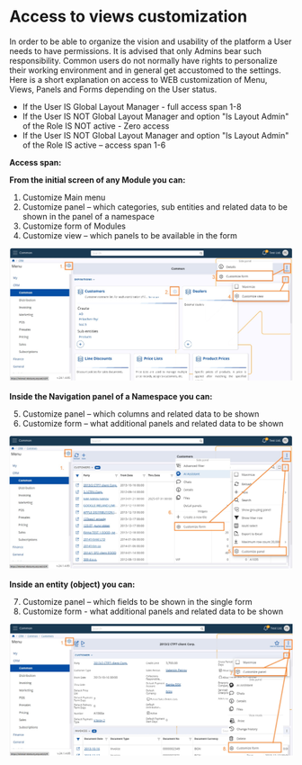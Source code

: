 # Access to views customization

In order to be able to organize the vision and usability of the platform a User needs to have permissions. It is advised that only Admins bear such responsibility. 
Common users do not normally have rights to personalize their working environment and in general get accustomed to the settings. 
Here is a short explanation on access to WEB customization of Menu, Views, Panels and Forms depending on the User status.

* If the User IS Global Layout Manager - full access span 1-8 
* If the User IS NOT Global Layout Manager and option "Is Layout Admin" of the Role IS NOT active - Zero access
* If the User IS NOT Global Layout Manager and option "Is Layout Admin" of the Role IS active – access span 1-6

<b>Access span:</b>

**From the initial screen of any Module you can:**
1. Customize Main menu 
2. Customize panel – which categories, sub entities and related data to be shown in the panel of a namespace 
3. Customize form of Modules 
4. Customize view – which panels to be available in the form

![Pictures](pictures/views_access1.png)
<br><br>
**Inside the Navigation panel of a Namespace you can:**

5. Customize panel – which columns and related data to be shown 
6. Customize form – what additional panels and related data to be shown 

![Pictures](pictures/views_access2.png)
<br><br>
**Inside an entity (object) you can:**

7. Customize panel – which fields to be shown in the single form
8. Customize form  - what additional panels and related data to be shown

![Pictures](pictures/views_access3.png)




